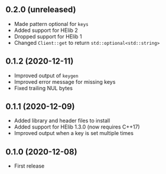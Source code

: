 ## 0.2.0 (unreleased)

- Made pattern optional for `keys`
- Added support for HElib 2
- Dropped support for HElib 1
- Changed `Client::get` to return `std::optional<std::string>`

## 0.1.2 (2020-12-11)

- Improved output of `keygen`
- Improved error message for missing keys
- Fixed trailing NUL bytes

## 0.1.1 (2020-12-09)

- Added library and header files to install
- Added support for HElib 1.3.0 (now requires C++17)
- Improved output when a key is set multiple times

## 0.1.0 (2020-12-08)

- First release
